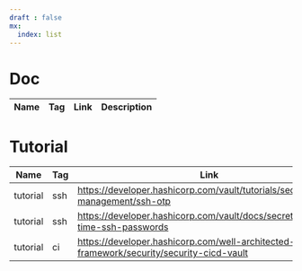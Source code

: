 ```yaml
---
draft : false
mx:
  index: list
---
```



# Doc
|Name|Tag|Link|Description|
|-|-|-|-|



# Tutorial
|Name|Tag|Link|Description|
|-|-|-|-|
|tutorial|ssh|https://developer.hashicorp.com/vault/tutorials/secrets-management/ssh-otp
|tutorial|ssh|https://developer.hashicorp.com/vault/docs/secrets/ssh/one-time-ssh-passwords
|tutorial|ci|https://developer.hashicorp.com/well-architected-framework/security/security-cicd-vault

